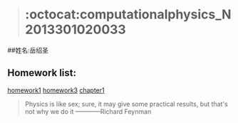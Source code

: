 > # :octocat:computationalphysics_N2013301020033  

##姓名:岳绍圣

## Homework list:
[homework1](https://www.zybuluo.com/Guoguo0605/note/331943)
[homework3](https://github.com/SmallGuoguo/computationalphysics_N2013301020033/blob/master/homework3/homework3.ipynb)
[chapter1](https://github.com/SmallGuoguo/computationalphysics_N2013301020033/tree/master/chapter1)

> Physics is like sex; sure, it may give some practical results, but that's not why we do it  ————Richard Feynman


